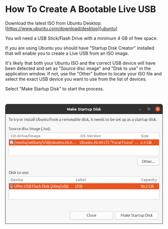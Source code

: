 # How To Create A Bootable Live USB

Download the latest ISO from Ubuntu Desktop:
[https://www.ubuntu.com/download/desktop][ubuntu]

[ubuntu]: https://www.ubuntu.com/download/desktop

You will need a USB Stick/Flash Drive with a minimum 4 GB of free space.

If you are using Ubuntu you should have "Startup Disk Creator" installed that
will enable you to create a Live USB from an ISO image.

It's likely that both your Ubuntu ISO and the correct USB device will have
been detected and set as "Source disc image" and "Disk to use" in the
application window. If not, use the "Other" button to locate your ISO file
and select the exact USB device you want to use from the list of devices.

Select "Make Startup Disk" to start the process.

![Startup Disk Creator](../images/startup-disk-creator.png)
